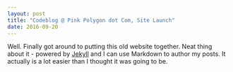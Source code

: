 ```yaml
---
layout: post
title: "Codeblog @ Pink Polygon dot Com, Site Launch"
date: 2016-09-20
---
```


Well. Finally got around to putting this old website together. Neat thing about it - powered by [Jekyll](http://jekyllrb.com) and I can use Markdown to author my posts. It actually is a lot easier than I thought it was going to be.
